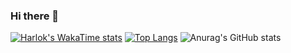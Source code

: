 ### Hi there 👋
[![Harlok's WakaTime stats](https://github-readme-stats.vercel.app/api/wakatime?username=amirofski)](https://github.com/amirofski/github-readme-stats)
[![Top Langs](https://github-readme-stats.vercel.app/api/top-langs/?username=amirofski&layout=pie)](https://github.com/amirofski/github-readme-stats)
![Anurag's GitHub stats](https://github-readme-stats.vercel.app/api?username=amirofski&show_icons=true&theme=radical)
